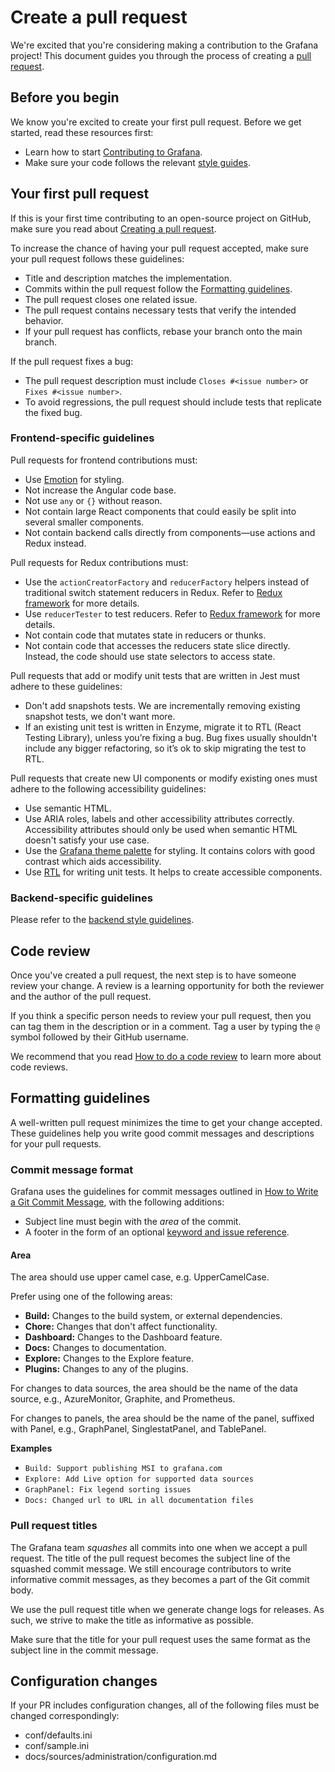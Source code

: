 # Create a pull request

We're excited that you're considering making a contribution to the Grafana project! This document guides you through the process of creating a [pull request](https://help.github.com/en/articles/about-pull-requests/).

## Before you begin

We know you're excited to create your first pull request. Before we get started, read these resources first:

- Learn how to start [Contributing to Grafana](/CONTRIBUTING.md).
- Make sure your code follows the relevant [style guides](/contribute/style-guides).

## Your first pull request

If this is your first time contributing to an open-source project on GitHub, make sure you read about [Creating a pull request](https://help.github.com/en/articles/creating-a-pull-request).

To increase the chance of having your pull request accepted, make sure your pull request follows these guidelines:

- Title and description matches the implementation.
- Commits within the pull request follow the [Formatting guidelines](#Formatting-guidelines).
- The pull request closes one related issue.
- The pull request contains necessary tests that verify the intended behavior.
- If your pull request has conflicts, rebase your branch onto the main branch.

If the pull request fixes a bug:

- The pull request description must include `Closes #<issue number>` or `Fixes #<issue number>`.
- To avoid regressions, the pull request should include tests that replicate the fixed bug.

### Frontend-specific guidelines

Pull requests for frontend contributions must:

- Use [Emotion](/contribute/style-guides/styling.md) for styling.
- Not increase the Angular code base.
- Not use `any` or `{}` without reason.
- Not contain large React components that could easily be split into several smaller components.
- Not contain backend calls directly from components—use actions and Redux instead.

Pull requests for Redux contributions must:

- Use the `actionCreatorFactory` and `reducerFactory` helpers instead of traditional switch statement reducers in Redux. Refer to [Redux framework](/contribute/style-guides/redux.md) for more details.
- Use `reducerTester` to test reducers. Refer to [Redux framework](/contribute/style-guides/redux.md) for more details.
- Not contain code that mutates state in reducers or thunks.
- Not contain code that accesses the reducers state slice directly. Instead, the code should use state selectors to access state.

Pull requests that add or modify unit tests that are written in Jest must adhere to these guidelines:

- Don't add snapshots tests. We are incrementally removing existing snapshot tests, we don't want more.
- If an existing unit test is written in Enzyme, migrate it to RTL (React Testing Library), unless you’re fixing a bug. Bug fixes usually shouldn't include any bigger refactoring, so it’s ok to skip migrating the test to RTL.

Pull requests that create new UI components or modify existing ones must adhere to the following accessibility guidelines:

- Use semantic HTML.
- Use ARIA roles, labels and other accessibility attributes correctly. Accessibility attributes should only be used when semantic HTML doesn't satisfy your use case.
- Use the [Grafana theme palette](/contribute/style-guides/themes.md) for styling. It contains colors with good contrast which aids accessibility.
- Use [RTL](https://testing-library.com/docs/dom-testing-library/api-accessibility/) for writing unit tests. It helps to create accessible components.

### Backend-specific guidelines

Please refer to the [backend style guidelines](/contribute/style-guides/backend.md).

## Code review

Once you've created a pull request, the next step is to have someone review your change. A review is a learning opportunity for both the reviewer and the author of the pull request.

If you think a specific person needs to review your pull request, then you can tag them in the description or in a comment. Tag a user by typing the `@` symbol followed by their GitHub username.

We recommend that you read [How to do a code review](https://google.github.io/eng-practices/review/reviewer/) to learn more about code reviews.

## Formatting guidelines

A well-written pull request minimizes the time to get your change accepted. These guidelines help you write good commit messages and descriptions for your pull requests.

### Commit message format

Grafana uses the guidelines for commit messages outlined in [How to Write a Git Commit Message](https://chris.beams.io/posts/git-commit/), with the following additions:

- Subject line must begin with the _area_ of the commit.
- A footer in the form of an optional [keyword and issue reference](https://help.github.com/en/articles/closing-issues-using-keywords).

#### Area

The area should use upper camel case, e.g. UpperCamelCase.

Prefer using one of the following areas:

- **Build:** Changes to the build system, or external dependencies.
- **Chore:** Changes that don't affect functionality.
- **Dashboard:** Changes to the Dashboard feature.
- **Docs:** Changes to documentation.
- **Explore:** Changes to the Explore feature.
- **Plugins:** Changes to any of the plugins.

For changes to data sources, the area should be the name of the data source, e.g., AzureMonitor, Graphite, and Prometheus.

For changes to panels, the area should be the name of the panel, suffixed with Panel, e.g., GraphPanel, SinglestatPanel, and TablePanel.

**Examples**

- `Build: Support publishing MSI to grafana.com`
- `Explore: Add Live option for supported data sources`
- `GraphPanel: Fix legend sorting issues`
- `Docs: Changed url to URL in all documentation files`

### Pull request titles

The Grafana team _squashes_ all commits into one when we accept a pull request. The title of the pull request becomes the subject line of the squashed commit message. We still encourage contributors to write informative commit messages, as they becomes a part of the Git commit body.

We use the pull request title when we generate change logs for releases. As such, we strive to make the title as informative as possible.

Make sure that the title for your pull request uses the same format as the subject line in the commit message.

## Configuration changes

If your PR includes configuration changes, all of the following files must be changed correspondingly:

- conf/defaults.ini
- conf/sample.ini
- docs/sources/administration/configuration.md
